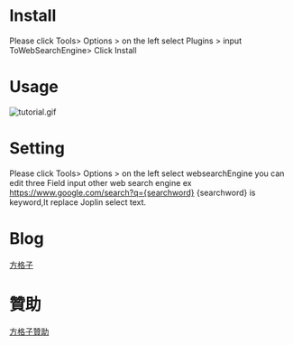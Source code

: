 # Install
Please click Tools> Options > on the left select Plugins > input ToWebSearchEngine> Click Install
# Usage
![tutorial.gif](:/30d6a4105e314c44a66e059d3c02cdd7)
# Setting
Please click Tools> Options >  on the left select websearchEngine
you can edit three Field input other web search engine
ex 
https://www.google.com/search?q={searchword}
{searchword} is keyword,It replace  Joplin select text.
# Blog
[方格子](https://vocus.cc/user/@fishpcinfo)

# 贊助
[方格子贊助](https://vocus.cc/pay/donate/once/62be72b6fd89780001b11fe1?planId=60ab31f1fd897800019bff5f)
